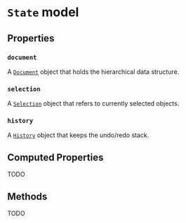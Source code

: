 # `State` model

## Properties

### `document`

A [`Document`](./Document.md) object that holds the hierarchical data structure.

### `selection`

A [`Selection`](./Selection.md) object that refers to currently selected objects.

### `history`

A [`History`](./History.md) object that keeps the undo/redo stack.

## Computed Properties

TODO

## Methods

TODO